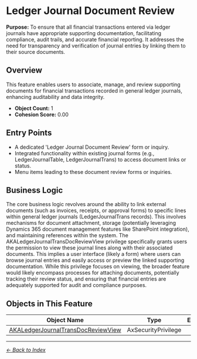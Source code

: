 # Ledger Journal Document Review

**Purpose:** To ensure that all financial transactions entered via ledger journals have appropriate supporting documentation, facilitating compliance, audit trails, and accurate financial reporting. It addresses the need for transparency and verification of journal entries by linking them to their source documents.

## Overview

This feature enables users to associate, manage, and review supporting documents for financial transactions recorded in general ledger journals, enhancing auditability and data integrity.

- **Object Count:** 1
- **Cohesion Score:** 0.00

## Entry Points

- A dedicated 'Ledger Journal Document Review' form or inquiry.
- Integrated functionality within existing journal forms (e.g., LedgerJournalTable, LedgerJournalTrans) to access document links or status.
- Menu items leading to these document review forms or inquiries.

## Business Logic

The core business logic revolves around the ability to link external documents (such as invoices, receipts, or approval forms) to specific lines within general ledger journals (LedgerJournalTrans records). This involves mechanisms for document attachment, storage (potentially leveraging Dynamics 365 document management features like SharePoint integration), and maintaining references within the system. The AKALedgerJournalTransDocReviewView privilege specifically grants users the permission to view these journal lines along with their associated documents. This implies a user interface (likely a form) where users can browse journal entries and easily access or preview the linked supporting documentation. While this privilege focuses on viewing, the broader feature would likely encompass processes for attaching documents, potentially tracking their review status, and ensuring that financial entries are adequately supported for audit and compliance purposes.

## Objects in This Feature

| Object Name | Type | Extension | Description |
|-------------|------|-----------|-------------|
| [AKALedgerJournalTransDocReviewView](Objects/AKALedgerJournalTransDocReviewView.md) | AxSecurityPrivilege |  |  |

---

*[← Back to Index](../../index.md)*
